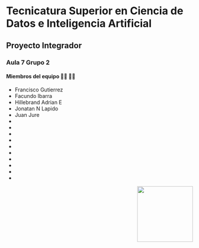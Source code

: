 
# Tecnicatura Superior en Ciencia de Datos e Inteligencia Artificial

## Proyecto Integrador

### Aula 7 Grupo 2
#### Miembros del equipo :man_technologist: :woman_technologist:

- Francisco Gutierrez
- Facundo Ibarra
-	Hillebrand Adrian E
- Jonatan N Lapido
- Juan Jure
-
-
-
-
-
-
-
-
-
-

<img align="right" width="" height="150" src="https://drive.google.com/uc?export=view&id=19GuUwmNGO2tiDxQCsN5BJCx-qnw7mErQ">
